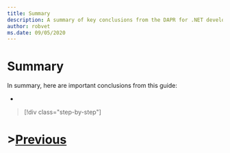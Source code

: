 ```yaml
---
title: Summary
description: A summary of key conclusions from the DAPR for .NET developers guidance e-book.
author: robvet
ms.date: 09/05/2020
---
```


# Summary

In summary, here are important conclusions from this guide:

-

>[!div class="step-by-step"]
# >[Previous](road-ahead.md)
